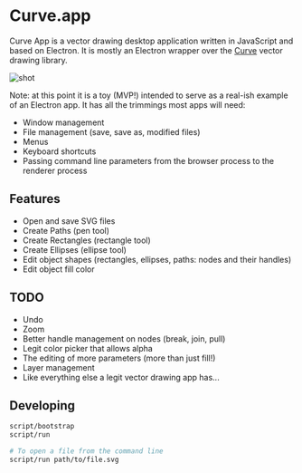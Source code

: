 # Curve.app

Curve App is a vector drawing desktop application written in JavaScript and based on Electron. It is mostly an Electron wrapper over the [Curve](http://github.com/benogle/curve) vector drawing library.

![shot](https://cloud.githubusercontent.com/assets/69169/9296032/f8031768-4436-11e5-9917-d186d15c9c38.png)

Note: at this point it is a toy (MVP!) intended to serve as a real-ish example of an Electron app. It has all the trimmings most apps will need:

* Window management
* File management (save, save as, modified files)
* Menus
* Keyboard shortcuts
* Passing command line parameters from the browser process to the renderer process

## Features

* Open and save SVG files
* Create Paths (pen tool)
* Create Rectangles (rectangle tool)
* Create Ellipses (ellipse tool)
* Edit object shapes (rectangles, ellipses, paths: nodes and their handles)
* Edit object fill color

## TODO

* Undo
* Zoom
* Better handle management on nodes (break, join, pull)
* Legit color picker that allows alpha
* The editing of more parameters (more than just fill!)
* Layer management
* Like everything else a legit vector drawing app has...

## Developing

```bash
script/bootstrap
script/run

# To open a file from the command line
script/run path/to/file.svg
```
